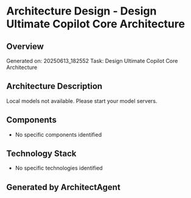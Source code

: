 # Architecture Design - Design Ultimate Copilot Core Architecture

## Overview
Generated on: 20250613_182552
Task: Design Ultimate Copilot Core Architecture

## Architecture Description
Local models not available. Please start your model servers.

## Components
- No specific components identified

## Technology Stack
- No specific technologies identified

## Generated by ArchitectAgent
